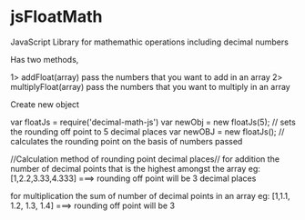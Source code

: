 # jsFloatMath
JavaScript Library for mathemathic operations including decimal numbers

Has two methods,

1> addFloat(array)
    pass the numbers that you want to add in an array
2> multiplyFloat(array)
    pass the numbers that you want to multiply in an array

Create new object

var floatJs = require('decimal-math-js')
var newObj = new floatJs(5); // sets the rounding off point to 5 decimal places
var newOBJ = new floatJs(); // calculates the rounding point on the basis of numbers passed

//Calculation method of rounding point decimal places//
for addition
  the number of decimal points that is the highest amongst the array
  eg: [1,2.2,3.33,4.333] ===> rounding off point will be 3 decimal places
  
for multiplication
  the sum of number of decimal points in an array
  eg: [1,1.1, 1.2, 1.3, 1.4] ===> rounding off point will be 3
  
  
